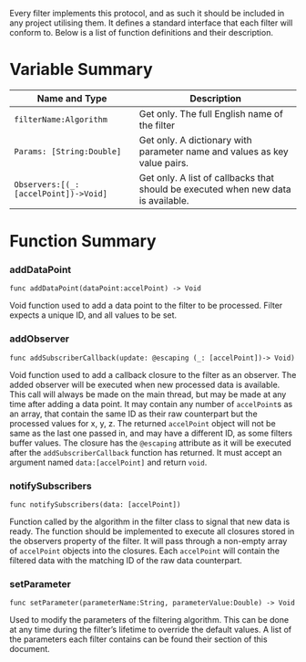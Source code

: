 Every filter implements this protocol, and as such it should be included in any project utilising them. It defines a standard interface that each filter will conform to. Below is a list of function definitions and their description.

# Variable Summary

| Name and Type                      | Description                                                                       |
|------------------------------------|-----------------------------------------------------------------------------------|
| `filterName:Algorithm`                 | Get only. The full English name of the filter                                     |
| `Params: [String:Double]`            | Get only. A dictionary with parameter name and values as key value pairs.         |
| `Observers:[(_:[accelPoint])->Void]` | Get only. A list of callbacks that should be executed when new data is available. |

# Function Summary

### addDataPoint

`func addDataPoint(dataPoint:accelPoint) -> Void`

Void function used to add a data point to the filter to be processed. Filter expects a unique ID, and all values to be set. 

### addObserver

`func addSubscriberCallback(update: @escaping (_: [accelPoint])-> Void)`

Void function used to add a callback closure to the filter as an observer. The added observer will be executed when new processed data is available. This call will always be made on the main thread, but may be made at any time after adding a data point. It may contain any number of `accelPoint`s as an array, that contain the same ID as their raw counterpart but the processed values for x, y, z. The returned `accelPoint` object will not be same as the last one passed in, and may have a different ID, as some filters buffer values. 
The closure has the `@escaping` attribute as it will be executed after the `addSubscriberCallback` function has returned. It must accept an argument named `data:[accelPoint]` and return `void`.

### notifySubscribers

`func notifySubscribers(data: [accelPoint])`

Function called by the algorithm in the filter class to signal that new data is ready. The function should be implemented to execute all closures stored in the observers property of the filter. 
It will pass through a non-empty array of `accelPoint` objects into the closures. Each `accelPoint` will contain the filtered data with the matching ID of the raw data counterpart.

### setParameter

`func setParameter(parameterName:String, parameterValue:Double) -> Void`

Used to modify the parameters of the filtering algorithm. This can be done at any time during the filter’s lifetime to override the default values. A list of the parameters each filter contains can be found their section of this document.